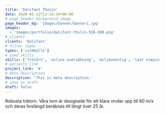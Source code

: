 ```yaml
---
title: 'Dalifant Thulin'
date: 2020-05-12T12:14:34+06:00
# page header background image
page_header_bg: 'images/banner/banner1.jpg'
images:
  - 'images/portfolio/dalifant-thulin-550-500.png'
# clients
clients: 'Dalifant'
# filter types
types: ['vindmolle']
# used skills
skills: ['Tretårn', 'online overvåkning', 'miljøvennlig', 'lavt støynivå']
# porjects link
project_link: '#'
# meta description
description: 'This is meta description.'
# save as draft
draft: false
---
```


Robusta trätorn.
Våra torn är designade för att klara vindar upp till 60 m/s och deras livslängd beräknas till långt över 25 år.
